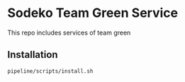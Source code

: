 # Sodeko Team Green Service

This repo includes services of team green

## Installation

```
pipeline/scripts/install.sh
```
